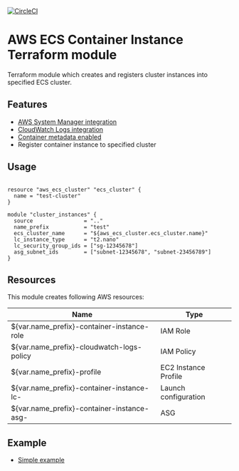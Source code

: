 [![CircleCI](https://circleci.com/gh/tieto-cem/terraform-aws-ecs-container-instance.svg?style=shield&circle-token=ac9c8f6c689ae8b53f292f2847feb2feb92cc4b8)](https://circleci.com/gh/tieto-cem/terraform-aws-ecs-container-instance)

AWS ECS Container Instance Terraform module
===========================================

Terraform module which creates and registers cluster instances into specified ECS cluster.

Features
--------
* [AWS System Manager integration](https://docs.aws.amazon.com/AmazonECS/latest/developerguide/ec2-run-command.html) 
* [CloudWatch Logs integration](https://docs.aws.amazon.com/AmazonECS/latest/developerguide/using_cloudwatch_logs.html)
* [Container metadata enabled](https://docs.aws.amazon.com/AmazonECS/latest/developerguide/container-metadata.html)
* Register container instance to specified cluster

Usage
-----

```hcl

resource "aws_ecs_cluster" "ecs_cluster" {
  name = "test-cluster"
}

module "cluster_instances" {
  source                = ".."
  name_prefix           = "test"
  ecs_cluster_name      = "${aws_ecs_cluster.ecs_cluster.name}"
  lc_instance_type      = "t2.nano"
  lc_security_group_ids = ["sg-12345678"]
  asg_subnet_ids        = ["subnet-12345678", "subnet-23456789"]
}
```

Resources
---------

This module creates following AWS resources:

| Name                                        | Type                 | 
|---------------------------------------------|----------------------|
|${var.name_prefix}-container-instance-role   | IAM Role             | 
|${var.name_prefix}-cloudwatch-logs-policy    | IAM Policy           | 
|${var.name_prefix}-profile                   | EC2 Instance Profile |
|${var.name_prefix}-container-instance-lc-    | Launch configuration |
|${var.name_prefix}-container-instance-asg-   | ASG                  |

Example
-------

* [Simple example](https://github.com/timotapanainen/terraform-aws-ecs-container-instance/tree/master/example)